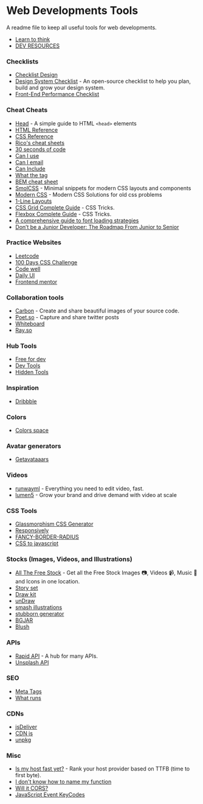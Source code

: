 # Web Developments Tools

A readme file to keep all useful tools for web developments.

- [Learn to think](https://brilliant.org/)
- [DEV RESOURCES](https://devresourc.es/)

### Checklists

- [Checklist Design](https://www.checklist.design/)
- [Design System Checklist](https://www.designsystemchecklist.com/) - An open-source checklist to help you plan, build and grow your design system.
- [Front-End Performance Checklist](https://www.smashingmagazine.com/2021/01/front-end-performance-2021-free-pdf-checklist/)

### Cheat Cheats

- [Head](https://htmlhead.dev/) - A simple guide to HTML `<head>` elements
- [HTML Reference](http://htmlreference.io/)
- [CSS Reference](http://cssreference.io/)
- [Rico's cheat sheets](https://devhints.io/)
- [30 seconds of code](https://www.30secondsofcode.org/)
- [Can I use](https://caniuse.com/)
- [Can I email](https://www.caniemail.com/)
- [Can Include](https://caninclude.glitch.me/)
- [What the tag](https://whatthetag.com/#/)
- [BEM cheat sheet](https://bem-cheat-sheet.9elements.com/)
- [SmolCSS](https://smolcss.dev/) - Minimal snippets for modern CSS layouts and components
- [Modern CSS](https://moderncss.dev/) - Modern CSS Solutions for old css problems
- [1-Line Layouts](https://1linelayouts.glitch.me/)
- [CSS Grid Complete Guide](https://css-tricks.com/snippets/css/complete-guide-grid/) - CSS Tricks.
- [Flexbox Complete Guide](https://css-tricks.com/snippets/css/a-guide-to-flexbox/) - CSS Tricks.
- [A comprehensive guide to font loading strategies](https://www.zachleat.com/web/comprehensive-webfonts/)
- [Don’t be a Junior Developer: The Roadmap From Junior to Senior](https://zerotomastery.io/blog/dont-be-a-junior-developer-the-roadmap/)

### Practice Websites

- [Leetcode](https://leetcode.com/)
- [100 Days CSS Challenge](https://100dayscss.com/)
- [Code well](https://www.codewell.cc/)
- [Daily UI](https://www.dailyui.co/)
- [Frontend mentor](https://www.frontendmentor.io/)

### Collaboration tools

- [Carbon](https://carbon.now.sh/) - Create and share beautiful images of your source code.
- [Poet.so](https://poet.so/) - Capture and share twitter posts
- [Whiteboard](https://webwhiteboard.com/)
- [Ray.so](https://ray.so/)

### Hub Tools

- [Free for dev](https://free-for.dev/#/)
- [Dev Tools](https://smalldev.tools/)
- [Hidden Tools](https://hiddentools-8tesl3293-bereket.vercel.app/)

### Inspiration

- [Dribbble](https://dribbble.com/)


### Colors

- [Colors space](https://mycolor.space/)

### Avatar generators

- [Getavataaars](https://getavataaars.com/)

### Videos

- [runwayml](https://runwayml.com/) - Everything you need to edit video, fast.
- [lumen5](https://lumen5.com/) - Grow your brand and drive demand with video at scale


### CSS Tools

- [Glassmorphism CSS Generator](https://ui.glass/generator/#)
- [Responsively](https://responsively.app/)
- [FANCY-BORDER-RADIUS](https://9elements.github.io/fancy-border-radius/)
- [CSS to javascript](https://css2js.dotenv.dev/)


### Stocks (Images, Videos, and Illustrations)

- [All The Free Stock](https://allthefreestock.com/) - Get all the Free Stock Images 📷, Videos 📹, Music 🎼 and Icons in one location.
- [Story set](https://storyset.com/)
- [Draw kit](https://drawkit.io)
- [unDraw](https://undraw.com/illustrations)
- [smash illustrations](https://usesmash.com/)
- [stubborn generator](https://stubborn.fun/)
- [BGJAR](https://bgjar.com)
- [Blush](https://blush.design/)

### APIs

- [Rapid API](https://rapidapi.com/) - A hub for many APIs.
- [Unsplash API](https://source.unsplash.com/)

### SEO

- [Meta Tags](https://metatags.io/)
- [What runs](https://whatruns.com/)

### CDNs

- [jsDeliver](https://jsdelivr.com/)
- [CDN js](https://cdnjs.com/)
- [unpkg](https://unpkg.com/)

### Misc

- [Is my host fast yet?](https://ismyhostfastyet.com/) - Rank your host provider based on TTFB (time to first byte).
- [I don't know how to name my function](https://namingmyfunction.vercel.app/)
- [Will it CORS?](https://httptoolkit.tech/will-it-cors/)
- [JavaScript Event KeyCodes](https://keycode.info/)


